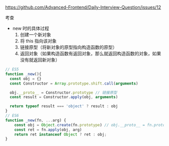 https://github.com/Advanced-Frontend/Daily-Interview-Question/issues/12

考查 

- new 时的具体过程
  1. 创建一个新对象
  2. 将 this 指向该对象
  3. 链接原型（将新对象的原型指向构造函数的原型）
  4. 返回对象（如果构造函数有返回对象，那么就返回构造函数的对象，如果没有就返回新对象）

```js
// ES5
function _new(){
  const obj = {}
  const Constructor = Array.prototype.shift.call(arguments)

  obj.__proto__ = Constructor.prototype // 链接原型
  const result = Constructor.apply(obj, arguments)

  return typeof result === 'object' ? result : obj
}
// ES6
function _new(fn, ...arg) {
    const obj = Object.create(fn.prototype) // obj.__proto__ = fn.prototype
    const ret = fn.apply(obj, arg)
    return ret instanceof Object ? ret : obj;
}
```

